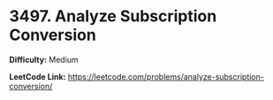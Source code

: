 # 3497. Analyze Subscription Conversion 

**Difficulty:** Medium

**LeetCode Link:** https://leetcode.com/problems/analyze-subscription-conversion/

